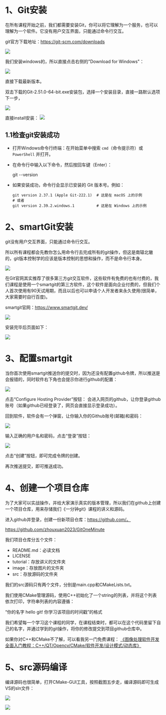 # 1、Git安装

在所有课程开始之前，我们都需要安装Git，你可以将它理解为一个服务，也可以理解为一个软件。它没有用户交互界面，只能通过命令行交互。

git官方下载地址：https://git-scm.com/downloads

![](./../image/2.png)

我们安装windows的，所以直接点击右侧的"Download for Windows"：

![](./../image/4.png)

直接下载最新版本。

双击下载的Git-2.51.0-64-bit.exe安装包，选择一个安装目录，直接一路默认选项下一步，

![](./../image/9.png)

直接install安装：
![](./../image/5.png)

## 1.1检查git安装成功

- 打开Windows命令行终端：在开始菜单中搜索 `cmd`（命令提示符）或 `PowerShell` 并打开。

- 在命令行中输入以下命令，然后按回车键（Enter）：

  git --version

- 如果安装成功，命令行会显示已安装的 Git 版本号。例如：

  ```
  git version 2.37.1 (Apple Git-222.1)  # 这是在 macOS 上的示例
  # 或者
  git version 2.39.2.windows.1          # 这是在 Windows 上的示例
  ```

  

# 2、smartGit安装

git没有用户交互界面，只能通过命令行交互。

所以所有课程都会先教你怎么用命令行去完成所有的git操作，但这是南辕北辙的，git版本控制学的应该是版本控制的思想和操作，而不是命令行本身。

![](./../image/6.png)

在Git官网其实推荐了很多第三方git交互软件，这些软件有免费的也有付费的，我们课程是使用一个smartgit的第三方软件，这个软件是面向企业付费的，但我们个人首次使用有90天试用期，而且以后也可以申请个人开发者来永久使用(很简单，大家需要时自行百度)。

smartgit官网：https://www.smartgit.dev/

![](./../image/7.png)

安装完毕后页面如下：

![](./../image/8.png)

# 3、配置smartgit

当你首次使用smartgit推送你的提交时，因为还没有配置github令牌，所以推送是会报错的，同时软件右下角也会提示你进行github的配置：

![](./../image/15.png)

点击“Configure Hosting Provider”按钮：
会进入网页的github，让你登录github账号（如果github已经登录了，网页会直接显示登录成功）。

回到软件，软件会有一个弹窗，让你输入你的Github账号(邮箱)和密码：

![](./../image/17.png)

输入正确的用户名和密码，点击“登录”按钮：

![](./../image/18.png)

点击“创建”按钮，即可完成令牌的创建。

再次推送提交，即可推送成功。



# 4、创建一个项目仓库

为了大家可以实战操作，并给大家演示真实的版本管理，所以我们在github上创建一个项目仓库，用来存储我们《一分钟git》课程的讲义和源码。

进入github并登录，创建一份新项目仓库：https://github.com/。

https://github.com/zhouxuan2023/GitOneMinute

我们项目仓库分五个文件：

- README.md：必读文档
- LICENSE
- tutorial：存放讲义的文件夹
- image：存放图片的文件夹
- src：存放源码的文件夹

我们的src源码只有两个文件，分别是main.cpp和CMakeLists.txt。

我们使用CMake管理源码，使用C++初始化了一个string的列表，并将这个列表依次打印，字符串列表的内容遵循：

“你的名字 hello git! 你学习该项目的时间戳”的格式

我们希望每一个学习这个课程的同学，在课程结束时，都可以在这个代码里留下自己的名字，并通过学到的git操作，将你的修改提交到项目github仓库中。

如果你对C++和CMake不了解，可以看我另一门免费课程：
[《](https://www.bilibili.com/video/BV1YG411e7D5)[图像处理软件开发全面入门教程：](https://www.bilibili.com/video/BV1YG411e7D5)[C++/QT/](https://www.bilibili.com/video/BV1YG411e7D5)[Opencv](https://www.bilibili.com/video/BV1YG411e7D5)[/](https://www.bilibili.com/video/BV1YG411e7D5)[CMake](https://www.bilibili.com/video/BV1YG411e7D5)[/](https://www.bilibili.com/video/BV1YG411e7D5)[软件开发](https://www.bilibili.com/video/BV1YG411e7D5)[/](https://www.bilibili.com/video/BV1YG411e7D5)[设计模式](https://www.bilibili.com/video/BV1YG411e7D5)[/](https://www.bilibili.com/video/BV1YG411e7D5)[动态库](https://www.bilibili.com/video/BV1YG411e7D5)[》](https://www.bilibili.com/video/BV1YG411e7D5)

# 5、src源码编译

编译源码也很简单，打开CMake-GUI工具，按照截图五步走，编译源码即可生成VS的sln文件：

![](./../image/12.png)

![](./../image/19.png)
























